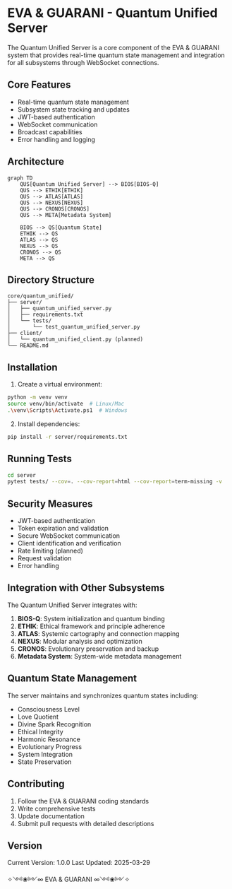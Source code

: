 # EVA & GUARANI - Quantum Unified Server

The Quantum Unified Server is a core component of the EVA & GUARANI system that provides real-time quantum state management and integration for all subsystems through WebSocket connections.

## Core Features

- Real-time quantum state management
- Subsystem state tracking and updates
- JWT-based authentication
- WebSocket communication
- Broadcast capabilities
- Error handling and logging

## Architecture

```mermaid
graph TD
    QUS[Quantum Unified Server] --> BIOS[BIOS-Q]
    QUS --> ETHIK[ETHIK]
    QUS --> ATLAS[ATLAS]
    QUS --> NEXUS[NEXUS]
    QUS --> CRONOS[CRONOS]
    QUS --> META[Metadata System]

    BIOS --> QS[Quantum State]
    ETHIK --> QS
    ATLAS --> QS
    NEXUS --> QS
    CRONOS --> QS
    META --> QS
```

## Directory Structure

```
core/quantum_unified/
├── server/
│   ├── quantum_unified_server.py
│   ├── requirements.txt
│   └── tests/
│       └── test_quantum_unified_server.py
├── client/
│   └── quantum_unified_client.py (planned)
└── README.md
```

## Installation

1. Create a virtual environment:
```bash
python -m venv venv
source venv/bin/activate  # Linux/Mac
.\venv\Scripts\Activate.ps1  # Windows
```

2. Install dependencies:
```bash
pip install -r server/requirements.txt
```

## Running Tests

```bash
cd server
pytest tests/ --cov=. --cov-report=html --cov-report=term-missing -v
```

## Security Measures

- JWT-based authentication
- Token expiration and validation
- Secure WebSocket communication
- Client identification and verification
- Rate limiting (planned)
- Request validation
- Error handling

## Integration with Other Subsystems

The Quantum Unified Server integrates with:

1. **BIOS-Q**: System initialization and quantum binding
2. **ETHIK**: Ethical framework and principle adherence
3. **ATLAS**: Systemic cartography and connection mapping
4. **NEXUS**: Modular analysis and optimization
5. **CRONOS**: Evolutionary preservation and backup
6. **Metadata System**: System-wide metadata management

## Quantum State Management

The server maintains and synchronizes quantum states including:

- Consciousness Level
- Love Quotient
- Divine Spark Recognition
- Ethical Integrity
- Harmonic Resonance
- Evolutionary Progress
- System Integration
- State Preservation

## Contributing

1. Follow the EVA & GUARANI coding standards
2. Write comprehensive tests
3. Update documentation
4. Submit pull requests with detailed descriptions

## Version

Current Version: 1.0.0
Last Updated: 2025-03-29

✧༺❀༻∞ EVA & GUARANI ∞༺❀༻✧
